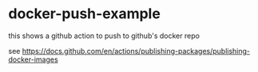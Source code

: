 # docker-push-example

this shows a github action to push to github's docker repo

see https://docs.github.com/en/actions/publishing-packages/publishing-docker-images
